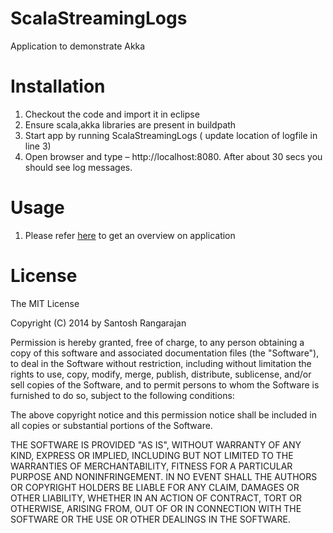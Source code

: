 ScalaStreamingLogs
================

Application to demonstrate Akka

Installation
================
1. Checkout the code and import it in eclipse 
2. Ensure scala,akka libraries are present in buildpath
3. Start app by running ScalaStreamingLogs ( update location of logfile in line    3)
4. Open browser and type – http://localhost:8080. After about 30 secs you should see log messages.

Usage
========
1. Please refer <a href="http://abstractlayers.com/2014/01/29/actor-based-system-with-akka/">here</a> to get an overview on application

License
========
The MIT License

Copyright (C) 2014 by Santosh Rangarajan

Permission is hereby granted, free of charge, to any person obtaining a copy
of this software and associated documentation files (the "Software"), to deal
in the Software without restriction, including without limitation the rights
to use, copy, modify, merge, publish, distribute, sublicense, and/or sell
copies of the Software, and to permit persons to whom the Software is
furnished to do so, subject to the following conditions:

The above copyright notice and this permission notice shall be included in
all copies or substantial portions of the Software.

THE SOFTWARE IS PROVIDED "AS IS", WITHOUT WARRANTY OF ANY KIND, EXPRESS OR
IMPLIED, INCLUDING BUT NOT LIMITED TO THE WARRANTIES OF MERCHANTABILITY,
FITNESS FOR A PARTICULAR PURPOSE AND NONINFRINGEMENT. IN NO EVENT SHALL THE
AUTHORS OR COPYRIGHT HOLDERS BE LIABLE FOR ANY CLAIM, DAMAGES OR OTHER
LIABILITY, WHETHER IN AN ACTION OF CONTRACT, TORT OR OTHERWISE, ARISING FROM,
OUT OF OR IN CONNECTION WITH THE SOFTWARE OR THE USE OR OTHER DEALINGS IN
THE SOFTWARE.

